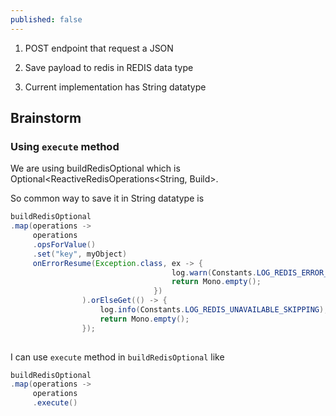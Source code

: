 ```yaml
---
published: false
---
```



1. POST endpoint that request a JSON

2. Save payload to redis in REDIS data type

3. Current implementation has String datatype

## Brainstorm

### Using `execute` method

We are using buildRedisOptional which is Optional<ReactiveRedisOperations<String, Build>. 

So common way to save it in String datatype is 

```java
buildRedisOptional
.map(operations -> 
     operations
     .opsForValue()
     .set("key", myObject)
     onErrorResume(Exception.class, ex -> {
                                    log.warn(Constants.LOG_REDIS_ERROR_IGNORING + ex.getMessage());
                                    return Mono.empty();
                                })
                ).orElseGet(() -> {
                    log.info(Constants.LOG_REDIS_UNAVAILABLE_SKIPPING);
                    return Mono.empty();
                });
     
```

I can use `execute` method in `buildRedisOptional` like

```java
buildRedisOptional
.map(operations -> 
     operations
     .execute()
```
